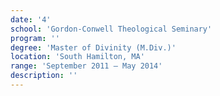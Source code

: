 ```yaml
---
date: '4'
school: 'Gordon-Conwell Theological Seminary'
program: ''
degree: 'Master of Divinity (M.Div.)'
location: 'South Hamilton, MA'
range: 'September 2011 – May 2014'
description: ''
---
```

